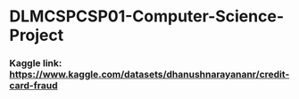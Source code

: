 # DLMCSPCSP01-Computer-Science-Project

### Kaggle link: https://www.kaggle.com/datasets/dhanushnarayananr/credit-card-fraud
